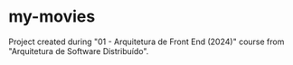 # my-movies
Project created during "01 - Arquitetura de Front End (2024)" course from "Arquitetura de Software Distribuído".
